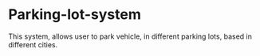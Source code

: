 # Parking-lot-system
This system, allows user to park vehicle, in different parking lots, based in different cities.
